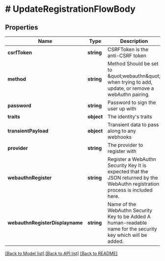 # # UpdateRegistrationFlowBody

## Properties

Name | Type | Description | Notes
------------ | ------------- | ------------- | -------------
**csrfToken** | **string** | CSRFToken is the anti-CSRF token | [optional]
**method** | **string** | Method  Should be set to \&quot;webauthn\&quot; when trying to add, update, or remove a webAuthn pairing. |
**password** | **string** | Password to sign the user up with |
**traits** | **object** | The identity&#39;s traits |
**transientPayload** | **object** | Transient data to pass along to any webhooks | [optional]
**provider** | **string** | The provider to register with |
**webauthnRegister** | **string** | Register a WebAuthn Security Key  It is expected that the JSON returned by the WebAuthn registration process is included here. | [optional]
**webauthnRegisterDisplayname** | **string** | Name of the WebAuthn Security Key to be Added  A human-readable name for the security key which will be added. | [optional]

[[Back to Model list]](../../README.md#models) [[Back to API list]](../../README.md#endpoints) [[Back to README]](../../README.md)

